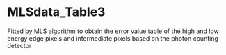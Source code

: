 # MLSdata_Table3
Fitted by MLS algorithm to obtain the error value table of the high and low energy edge pixels and intermediate pixels based on the photon counting detector
